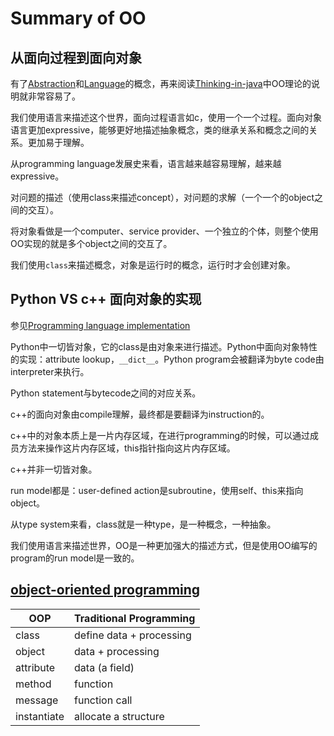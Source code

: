 # Summary of OO

## 从面向过程到面向对象

有了[Abstraction](https://dengking.github.io/Post/Abstraction/Abstraction/)和[Language](https://dengking.github.io/Post/Language/Language/)的概念，再来阅读[Thinking-in-java](./Class-based-OOP/Thinking-in-java/Introduction-to-Objects.md)中OO理论的说明就非常容易了。

我们使用语言来描述这个世界，面向过程语言如c，使用一个一个过程。面向对象语言更加expressive，能够更好地描述抽象概念，类的继承关系和概念之间的关系。更加易于理解。

从programming language发展史来看，语言越来越容易理解，越来越expressive。

对问题的描述（使用class来描述concept），对问题的求解（一个一个的object之间的交互）。

将对象看做是一个computer、service provider、一个独立的个体，则整个使用OO实现的就是多个object之间的交互了。

我们使用`class`来描述概念，对象是运行时的概念，运行时才会创建对象。

## Python VS c++ 面向对象的实现

参见[Programming language implementation](https://en.wikipedia.org/wiki/Programming_language_implementation)

Python中一切皆对象，它的class是由对象来进行描述。Python中面向对象特性的实现：attribute lookup，`__dict__`。Python program会被翻译为byte code由interpreter来执行。

Python statement与bytecode之间的对应关系。

c++的面向对象由compile理解，最终都是要翻译为instruction的。


c++中的对象本质上是一片内存区域，在进行programming的时候，可以通过成员方法来操作这片内存区域，this指针指向这片内存区域。

c++并非一切皆对象。

run model都是：user-defined action是subroutine，使用self、this来指向object。

从type system来看，class就是一种type，是一种概念，一种抽象。

我们使用语言来描述世界，OO是一种更加强大的描述方式，但是使用OO编写的program的run model是一致的。



## [object-oriented programming](https://www.pcmag.com/encyclopedia/term/object-oriented-programming)

| OOP         | Traditional Programming  |
| ----------- | ------------------------ |
| class       | define data + processing |
| object      | data + processing        |
| attribute   | data (a field)           |
| method      | function                 |
| message     | function call            |
| instantiate | allocate a structure     |